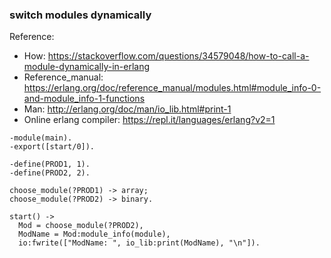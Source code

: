 

### switch modules dynamically
Reference:
- How: https://stackoverflow.com/questions/34579048/how-to-call-a-module-dynamically-in-erlang
- Reference_manual: https://erlang.org/doc/reference_manual/modules.html#module_info-0-and-module_info-1-functions
- Man: http://erlang.org/doc/man/io_lib.html#print-1
- Online erlang compiler: https://repl.it/languages/erlang?v2=1
```
-module(main).
-export([start/0]).

-define(PROD1, 1).
-define(PROD2, 2).

choose_module(?PROD1) -> array;
choose_module(?PROD2) -> binary.

start() ->
  Mod = choose_module(?PROD2),
  ModName = Mod:module_info(module),
  io:fwrite(["ModName: ", io_lib:print(ModName), "\n"]).
```

